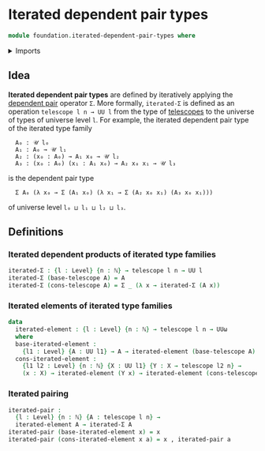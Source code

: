 # Iterated dependent pair types

```agda
module foundation.iterated-dependent-pair-types where
```

<details><summary>Imports</summary>

```agda
open import elementary-number-theory.natural-numbers

open import foundation.dependent-pair-types
open import foundation.telescopes
open import foundation.universe-levels
```

</details>

## Idea

**Iterated dependent pair types** are defined by iteratively applying the
[dependent pair](foundation.dependent-pair-types.md) operator `Σ`. More
formally, `iterated-Σ` is defined as an operation `telescope l n → UU l` from
the type of [telescopes](foundation.telescopes.md) to the universe of types of
universe level `l`. For example, the iterated dependent pair type of the
iterated type family

```text
  A₀ : 𝒰 l₀
  A₁ : A₀ → 𝒰 l₁
  A₂ : (x₀ : A₀) → A₁ x₀ → 𝒰 l₂
  A₃ : (x₀ : A₀) (x₁ : A₁ x₀) → A₂ x₀ x₁ → 𝒰 l₃
```

is the dependent pair type

```text
  Σ A₀ (λ x₀ → Σ (A₁ x₀) (λ x₁ → Σ (A₂ x₀ x₁) (A₃ x₀ x₁)))
```

of universe level `l₀ ⊔ l₁ ⊔ l₂ ⊔ l₃`.

## Definitions

### Iterated dependent products of iterated type families

```agda
iterated-Σ : {l : Level} {n : ℕ} → telescope l n → UU l
iterated-Σ (base-telescope A) = A
iterated-Σ (cons-telescope A) = Σ _ (λ x → iterated-Σ (A x))
```

### Iterated elements of iterated type families

```agda
data
  iterated-element : {l : Level} {n : ℕ} → telescope l n → UUω
  where
  base-iterated-element :
    {l1 : Level} {A : UU l1} → A → iterated-element (base-telescope A)
  cons-iterated-element :
    {l1 l2 : Level} {n : ℕ} {X : UU l1} {Y : X → telescope l2 n} →
    (x : X) → iterated-element (Y x) → iterated-element (cons-telescope Y)
```

### Iterated pairing

```agda
iterated-pair :
  {l : Level} {n : ℕ} {A : telescope l n} →
  iterated-element A → iterated-Σ A
iterated-pair (base-iterated-element x) = x
iterated-pair (cons-iterated-element x a) = x , iterated-pair a
```
